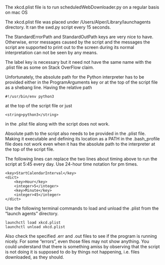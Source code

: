 The xkcd.plist file is to run scheduledWebDownloader.py on a regular basis on mac OS 

The xkcd.plist file was placed under /Users/Alper/Library/launchagents directory. It ran the swd.py script every 15 seconds.

The StandardErrorPath and StandardOutPath keys are very nice to have. Otherwise, error messages caused by the script and the messages the script are supported to print out to the screen during its normal interpretation can not be seen by any means. 

The label key is necessary but it need not have the same name with the .plist file as some on Stack OverFlow claim.

Unfortunately, the absolute path for the Python interpreter has to be provided either in the ProgramArguments key or at the top of the script file as a shebang line. Having the relative path

	#!/usr/bin/env python3

at the top of the script file or just 

	<string>python3</string>

in the .plist file along with the script does not work. 

Absolute path to the script also needs to be provided in the .plist file. Making it executable and defining its location as a PATH in the .bash_profile file does not work even when it has the absolute path to the interpreter at the top of the script file.

The following lines can replace the two lines about timing above to run the script at 5:45 every day. Use 24-hour time notation for pm times.

	<key>StartCalendarInterval</key>
	<dict>
 		<key>Hour</key>
		<integer>5</integer>
  		<key>Minute</key>
  		<integer>45</integer>
	</dict>

Use the following terminal commands to load and unload the .plist from the “launch agents” directory.

	launchctl load xkcd.plist
	launchctl unload xkcd.plist

Also check the specified .err and .out files to see if the program is running nicely. For some “errors”, even those files may not show anything. You could understand that there is something amiss by observing that the script is not doing it is supposed to do by things not happening, i.e. files downloaded, as they should.  
